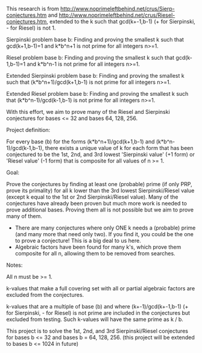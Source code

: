 This research is from http://www.noprimeleftbehind.net/crus/Sierp-conjectures.htm and http://www.noprimeleftbehind.net/crus/Riesel-conjectures.htm, extended to the k such that gcd(k+-1,b-1) (+ for Sierpinski, - for Riesel) is not 1.

Sierpinski problem base b:
Finding and proving the smallest k such that gcd(k+1,b-1)=1 and k\*b^n+1 is not prime for all integers n>=1.

Riesel problem base b:
Finding and proving the smallest k such that gcd(k-1,b-1)=1 and k\*b^n-1 is not prime for all integers n>=1.

Extended Sierpinski problem base b:
Finding and proving the smallest k such that (k\*b^n+1)/gcd(k+1,b-1) is not prime for all integers n>=1.

Extended Riesel problem base b:
Finding and proving the smallest k such that (k\*b^n-1)/gcd(k-1,b-1) is not prime for all integers n>=1.

With this effort, we aim to prove many of the Riesel and Sierpinski conjectures for bases <= 32 and bases 64, 128, 256.

Project definition:

For every base (b) for the forms (k\*b^n+1)/gcd(k+1,b-1) and (k\*b^n-1)/gcd(k-1,b-1), there exists a unique value of k for each form that has been conjectured to be the 1st, 2nd, and 3rd lowest 'Sierpinski value' (+1 form) or 'Riesel value' (-1 form) that is composite for all values of n >= 1.

Goal:

Prove the conjectures by finding at least one (probable) prime (if only PRP, prove its primality) for all k lower than the 3rd lowest Sierpinski/Riesel value (except k equal to the 1st or 2nd Sierpinski/Riesel value). Many of the conjectures have already been proven but much more work is needed to prove additional bases. Proving them all is not possible but we aim to prove many of them.

* There are many conjectures where only ONE k needs a (probable) prime (and many more that need only two). If you find it, you could be the one to prove a conjecture! This is a big deal to us here.
* Algebraic factors have been found for many k's, which prove them composite for all n, allowing them to be removed from searches.

Notes:

All n must be >= 1.

k-values that make a full covering set with all or partial algebraic factors are excluded from the conjectures.

k-values that are a multiple of base (b) and where (k+-1)/gcd(k+-1,b-1) (+ for Sierpinski, - for Riesel) is not prime are included in the conjectures but excluded from testing.
Such k-values will have the same prime as k / b.

This project is to solve the 1st, 2nd, and 3rd Sierpinski/Riesel conjectures for bases b <= 32 and bases b = 64, 128, 256. (this project will be extended to bases b <= 1024 in future)
